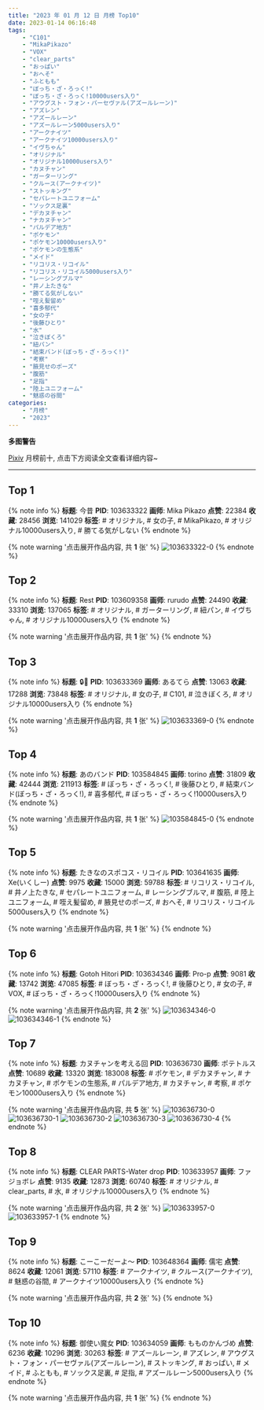 ```yaml
---
title: "2023 年 01 月 12 日 月榜 Top10"
date: 2023-01-14 06:16:48
tags:
    - "C101"
    - "MikaPikazo"
    - "VOX"
    - "clear_parts"
    - "おっぱい"
    - "おへそ"
    - "ふともも"
    - "ぼっち・ざ・ろっく!"
    - "ぼっち・ざ・ろっく!10000users入り"
    - "アウグスト・フォン・パーセヴァル(アズールレーン)"
    - "アズレン"
    - "アズールレーン"
    - "アズールレーン5000users入り"
    - "アークナイツ"
    - "アークナイツ10000users入り"
    - "イヴちゃん"
    - "オリジナル"
    - "オリジナル10000users入り"
    - "カヌチャン"
    - "ガーターリング"
    - "クルース(アークナイツ)"
    - "ストッキング"
    - "セパレートユニフォーム"
    - "ソックス足裏"
    - "デカヌチャン"
    - "ナカヌチャン"
    - "パルデア地方"
    - "ポケモン"
    - "ポケモン10000users入り"
    - "ポケモンの生態系"
    - "メイド"
    - "リコリス・リコイル"
    - "リコリス・リコイル5000users入り"
    - "レーシングブルマ"
    - "井ノ上たきな"
    - "勝てる気がしない"
    - "咥え髪留め"
    - "喜多郁代"
    - "女の子"
    - "後藤ひとり"
    - "水"
    - "泣きぼくろ"
    - "紐パン"
    - "結束バンド(ぼっち・ざ・ろっく!)"
    - "考察"
    - "腋見せのポーズ"
    - "腹筋"
    - "足指"
    - "陸上ユニフォーム"
    - "魅惑の谷間"
categories:
    - "月榜"
    - "2023"
---
```


<i class="fa fa-triangle-exclamation"></i>**多图警告**<i class="fa fa-triangle-exclamation"></i>

[Pixiv](https://www.pixiv.net/) 月榜前十, 点击下方阅读全文查看详细内容~

<!-- more -->

---

## Top 1

{% note info %}
**标题**: 今昔
**PID**: 103633322 **画师**: Mika Pikazo
**点赞**: 22384 **收藏**: 28456 **浏览**: 141029
**标签**: # オリジナル, # 女の子, # MikaPikazo, # オリジナル10000users入り, # 勝てる気がしない
{% endnote %}

{% note warning '点击展开作品内容, 共 **1** 张' %}
![103633322-0](https://i.pixiv.re/img-original/img/2022/12/16/00/00/03/103633322_p0.png)
{% endnote %}

## Top 2

{% note info %}
**标题**: Rest
**PID**: 103609358 **画师**: rurudo
**点赞**: 24490 **收藏**: 33310 **浏览**: 137065
**标签**: # オリジナル, # ガーターリング, # 紐パン, # イヴちゃん, # オリジナル10000users入り
{% endnote %}

{% note warning '点击展开作品内容, 共 **1** 张' %}
{% endnote %}

## Top 3

{% note info %}
**标题**: 🔒💛
**PID**: 103633369 **画师**: あるてら
**点赞**: 13063 **收藏**: 17288 **浏览**: 73848
**标签**: # オリジナル, # 女の子, # C101, # 泣きぼくろ, # オリジナル10000users入り
{% endnote %}

{% note warning '点击展开作品内容, 共 **1** 张' %}
![103633369-0](https://i.pixiv.re/img-original/img/2022/12/16/00/00/10/103633369_p0.png)
{% endnote %}

## Top 4

{% note info %}
**标题**: あのバンド
**PID**: 103584845 **画师**: torino
**点赞**: 31809 **收藏**: 42444 **浏览**: 211913
**标签**: # ぼっち・ざ・ろっく!, # 後藤ひとり, # 結束バンド(ぼっち・ざ・ろっく!), # 喜多郁代, # ぼっち・ざ・ろっく!10000users入り
{% endnote %}

{% note warning '点击展开作品内容, 共 **1** 张' %}
![103584845-0](https://i.pixiv.re/img-original/img/2022/12/14/00/00/06/103584845_p0.jpg)
{% endnote %}

## Top 5

{% note info %}
**标题**: たきなのスポコス・リコイル
**PID**: 103641635 **画师**: Xe(いくしー)
**点赞**: 9975 **收藏**: 15000 **浏览**: 59788
**标签**: # リコリス・リコイル, # 井ノ上たきな, # セパレートユニフォーム, # レーシングブルマ, # 腹筋, # 陸上ユニフォーム, # 咥え髪留め, # 腋見せのポーズ, # おへそ, # リコリス・リコイル5000users入り
{% endnote %}

{% note warning '点击展开作品内容, 共 **1** 张' %}
{% endnote %}

## Top 6

{% note info %}
**标题**: Gotoh Hitori
**PID**: 103634346 **画师**: Pro-p
**点赞**: 9081 **收藏**: 13742 **浏览**: 47085
**标签**: # ぼっち・ざ・ろっく!, # 後藤ひとり, # 女の子, # VOX, # ぼっち・ざ・ろっく!10000users入り
{% endnote %}

{% note warning '点击展开作品内容, 共 **2** 张' %}
![103634346-0](https://i.pixiv.re/img-original/img/2022/12/16/00/21/32/103634346_p0.jpg)
![103634346-1](https://i.pixiv.re/img-original/img/2022/12/16/00/21/32/103634346_p1.jpg)
{% endnote %}

## Top 7

{% note info %}
**标题**: カヌチャンを考える回
**PID**: 103636730 **画师**: ポテトルス
**点赞**: 10689 **收藏**: 13320 **浏览**: 183008
**标签**: # ポケモン, # デカヌチャン, # ナカヌチャン, # ポケモンの生態系, # パルデア地方, # カヌチャン, # 考察, # ポケモン10000users入り
{% endnote %}

{% note warning '点击展开作品内容, 共 **5** 张' %}
![103636730-0](https://i.pixiv.re/img-original/img/2022/12/16/02/14/11/103636730_p0.jpg)
![103636730-1](https://i.pixiv.re/img-original/img/2022/12/16/02/14/11/103636730_p1.jpg)
![103636730-2](https://i.pixiv.re/img-original/img/2022/12/16/02/14/11/103636730_p2.jpg)
![103636730-3](https://i.pixiv.re/img-original/img/2022/12/16/02/14/11/103636730_p3.jpg)
![103636730-4](https://i.pixiv.re/img-original/img/2022/12/16/02/14/11/103636730_p4.jpg)
{% endnote %}

## Top 8

{% note info %}
**标题**: CLEAR PARTS-Water drop
**PID**: 103633957 **画师**: ファジョボレ
**点赞**: 9135 **收藏**: 12873 **浏览**: 60740
**标签**: # オリジナル, # clear_parts, # 水, # オリジナル10000users入り
{% endnote %}

{% note warning '点击展开作品内容, 共 **2** 张' %}
![103633957-0](https://i.pixiv.re/img-original/img/2022/12/16/00/10/20/103633957_p0.jpg)
![103633957-1](https://i.pixiv.re/img-original/img/2022/12/16/00/10/20/103633957_p1.jpg)
{% endnote %}

## Top 9

{% note info %}
**标题**: こーこーだーよ～
**PID**: 103648364 **画师**: 儒宅
**点赞**: 8624 **收藏**: 12061 **浏览**: 57110
**标签**: # アークナイツ, # クルース(アークナイツ), # 魅惑の谷間, # アークナイツ10000users入り
{% endnote %}

{% note warning '点击展开作品内容, 共 **2** 张' %}
{% endnote %}

## Top 10

{% note info %}
**标题**: 御使い魔女
**PID**: 103634059 **画师**: もものかんづめ
**点赞**: 6236 **收藏**: 10296 **浏览**: 30263
**标签**: # アズールレーン, # アズレン, # アウグスト・フォン・パーセヴァル(アズールレーン), # ストッキング, # おっぱい, # メイド, # ふともも, # ソックス足裏, # 足指, # アズールレーン5000users入り
{% endnote %}

{% note warning '点击展开作品内容, 共 **1** 张' %}
{% endnote %}
